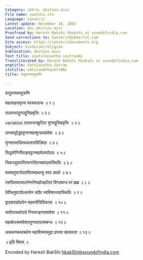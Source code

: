 ```yaml
---
Category: sUtra, deities_misc
File name: vaatula.itx
Language: Sanskrit
Latest update: November 16, 2002
Location: doc_deities_misc
Proofread by: Haresh Bakshi hbakshi at soundofindia.com
Send corrections to: Sanskrit@cheerful.com
Site access: https://sanskritdocuments.org
Subject: hinduism/religion
Sublocation: deities_misc
Text title: vaatulanaatha suutraaNi
Transliterated by: Haresh Bakshi hbakshi at soundofindia.com
engtitle: Vatulanatha Sutras
itxtitle: vAtulanAthasUtrANi
title: वातुलनाथसूत्राणि

---
```

  
 वातुलनाथसूत्राणि   
  
महासाहसवृत्त्य स्वरूपलाभः ॥ १॥  
  
तल्लाभाद्युगपद्वृत्तिप्रवृत्तिः ॥ २॥  
  
variation तल्लाभाच्छुरिता युगपद्वृत्तिप्रवृत्तिः ॥ २॥  
  
उभयपट्टोद्ध्वट्टनान्महाशून्यताप्रवेशः ॥ ३॥  
  
युग्मग्रासान्निरवकाशसंविन्निष्ठा ॥ ४॥  
  
सिद्धयोगिनीसङ्घट्टान्महामेलापोदयः ॥ ५॥  
  
त्रिकञ्चुकपरित्यागान्निराख्यपदावस्थितिः ॥ ६॥  
  
वाक्चतुष्टयोदयविरामप्रथासु स्वरः प्रथते ॥ ७॥  
  
रसत्रितयास्वादनेनानिच्छोच्छलितं विगतबन्धं परं ब्रह्म ॥ ८॥  
  
देवीचतुष्टयोल्लासेन सदैव स्वविश्रान्त्यवस्थितिः ॥ ९॥  
  
द्वादशवाहोदयेन महामरीचिविकासः ॥ १०॥  
  
चर्यापञ्चकोदये निस्तरङ्गसमावेशः ॥ ११॥  
  
महाबोधसमावेशात्पुण्यपापासम्बन्धः ॥ १२॥  
  
अकथनकथाबलेन महाविस्मयमुद्रा प्राप्त्या खस्वरता ॥ १३॥  
  
॥ इति शिवम् ॥  
  
  
Encoded by Haresh BakShi hbakShi@soundofindia.com  
  
